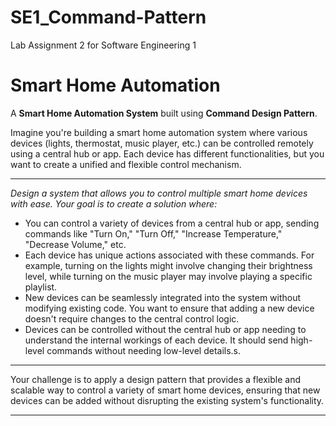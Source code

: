 # SE1_Command-Pattern
Lab Assignment 2 for Software Engineering 1

# Smart Home Automation  

A **Smart Home Automation System** built using  **Command Design Pattern**.  

Imagine you're building a smart home automation system where various devices (lights, thermostat, music player, etc.) can be controlled remotely using a central hub or app. Each device has different functionalities, but you want to create a unified and flexible control mechanism.

---

*Design a system that allows you to control multiple smart home devices with ease. Your goal is to create a solution where:*

- You can control a variety of devices from a central hub or app, sending commands like "Turn On," "Turn Off," "Increase Temperature," "Decrease Volume," etc.
- Each device has unique actions associated with these commands. For example, turning on the lights might involve changing their brightness level, while turning on the music player may involve playing a specific playlist.  
- New devices can be seamlessly integrated into the system without modifying existing code. You want to ensure that adding a new device doesn't require changes to the central control logic.  
- Devices can be controlled without the central hub or app needing to understand the internal workings of each device. It should send high-level commands without needing low-level details.s.  

---

Your challenge is to apply a design pattern that provides a flexible and scalable way to control a variety of smart home devices, ensuring that new devices can be added without disrupting the existing system's functionality.

---



